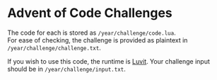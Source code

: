 
# Advent of Code Challenges

The code for each is stored as `/year/challenge/code.lua`.  
For ease of checking, the challenge is provided as plaintext in `/year/challenge/challenge.txt`.  

If you wish to use this code, the runtime is [Luvit](https://luvit.io/install.html). Your challenge input should be in `/year/challenge/input.txt`.

